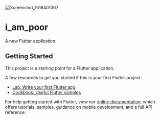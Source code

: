 ![Screenshot_1618401067](https://user-images.githubusercontent.com/73254785/114705945-293df880-9d4a-11eb-9d9b-1688ec8e4cbb.png)
# i_am_poor

A new Flutter application.

## Getting Started

This project is a starting point for a Flutter application.

A few resources to get you started if this is your first Flutter project:

- [Lab: Write your first Flutter app](https://flutter.dev/docs/get-started/codelab)
- [Cookbook: Useful Flutter samples](https://flutter.dev/docs/cookbook)

For help getting started with Flutter, view our
[online documentation](https://flutter.dev/docs), which offers tutorials,
samples, guidance on mobile development, and a full API reference.
